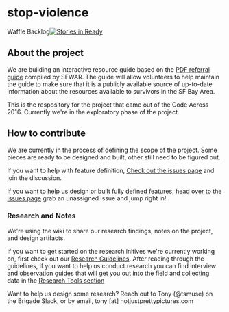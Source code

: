 # stop-violence

Waffle Backlog[![Stories in Ready](https://badge.waffle.io/sfbrigade/stop-violence.svg?label=ready&title=Ready)](http://waffle.io/sfbrigade/stop-violence) 

## About the project
We are building an interactive resource guide based on the [PDF referral guide](http://sfwar.org/pdf/RefGuide.pdf) compiled by SFWAR. The guide will allow volunteers to help maintain the guide to make sure that it is a publicly available source of up-to-date information about the resources available to survivors in the SF Bay Area.

This is the respository for the project that came out of the Code Across 2016. Currently we're in the exploratory phase of the project. 

## How to contribute
We are currently in the process of defining the scope of the project. Some pieces are ready to be designed and built, other still need to be figured out. 

If you want to help with feature definition, [Check out the issues page](https://github.com/sfbrigade/stop-violence/issues) and join the discussion.

If you want to help us design or built fully defined features, [head over to the issues page](https://github.com/sfbrigade/stop-violence/issues) grab an unassigned issue and jump right in! 

### Research and Notes
We're using the wiki to share our research findings, notes on the project, and design artifacts. 

If you want to get started on the research initives we're currently working on, first check out our [Research Guidelines](https://github.com/sfbrigade/stop-violence/wiki/Research-Guidelines). After reading through the guidelines, if you want to help us conduct research you can find interview and observation guides that will get you out into the field and collecting data in the [Research Tools section](https://github.com/sfbrigade/stop-violence/wiki/Research-Tools)

Want to help us design some research? Reach out to Tony (@tsmuse) on the Brigade Slack, or by email, tony [at] notjustprettypictures.com
